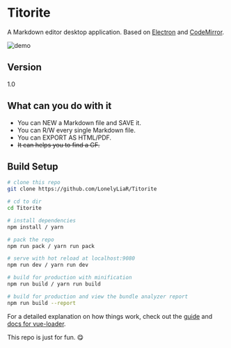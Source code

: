 # Titorite

A Markdown editor desktop application. Based on [Electron](https://electron.atom.io/) and [CodeMirror](https://github.com/codemirror/CodeMirror).

![demo](http://ozep0l2jz.bkt.clouddn.com/demo.gif)

## Version
1.0

## What can you do with it
- You can NEW a Markdown file and SAVE it.
- You can R/W every single Markdown file.
- You can EXPORT AS HTML/PDF.
- ~~It can helps you to find a GF.~~

## Build Setup

``` bash
# clone this repo
git clone https://github.com/LonelyLiaR/Titorite

# cd to dir
cd Titorite

# install dependencies
npm install / yarn

# pack the repo
npm run pack / yarn run pack

# serve with hot reload at localhost:9080
npm run dev / yarn run dev

# build for production with minification
npm run build / yarn run build

# build for production and view the bundle analyzer report
npm run build --report
```

For a detailed explanation on how things work, check out the [guide](http://vuejs-templates.github.io/webpack/) and [docs for vue-loader](http://vuejs.github.io/vue-loader).

This repo is just for fun. :yum:
